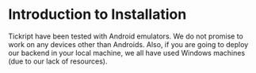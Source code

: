 # Introduction to Installation
Tickript have been tested with Android emulators. We do not promise to work on any devices other than Androids. Also, if you are going to deploy our backend in your local machine, we all have used Windows machines (due to our lack of resources).
